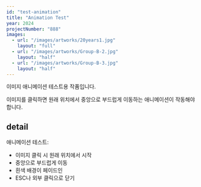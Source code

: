 ```yaml
---
id: "test-animation"
title: "Animation Test"
year: 2024
projectNumber: "888"
images:
  - url: "/images/artworks/20years1.jpg"
    layout: "full"
  - url: "/images/artworks/Group-B-2.jpg"
    layout: "half"
  - url: "/images/artworks/Group-B-3.jpg"
    layout: "half"
---
```


이미지 애니메이션 테스트용 작품입니다.

이미지를 클릭하면 원래 위치에서 중앙으로 부드럽게 이동하는 애니메이션이 작동해야 합니다.

## detail

애니메이션 테스트:
- 이미지 클릭 시 원래 위치에서 시작
- 중앙으로 부드럽게 이동
- 흰색 배경이 페이드인
- ESC나 외부 클릭으로 닫기
